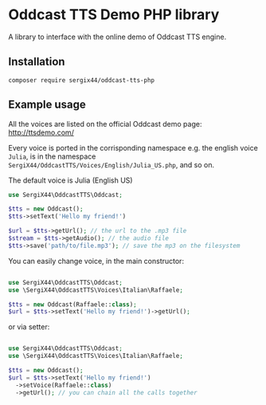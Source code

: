 # Oddcast TTS Demo PHP library

A library to interface with the online demo of Oddcast TTS engine.

## Installation

```
composer require sergix44/oddcast-tts-php
```

## Example usage

All the voices are listed on the official Oddcast demo page: http://ttsdemo.com/

Every voice is ported in the corrisponding namespace e.g. the english voice `Julia`, is in the namespace `SergiX44/OddcastTTS/Voices/English/Julia_US.php`, and so on.

The default voice is Julia (English US)
```php
use SergiX44\OddcastTTS\Oddcast;

$tts = new Oddcast();
$tts->setText('Hello my friend!')

$url = $tts->getUrl(); // the url to the .mp3 file
$stream = $tts->getAudio(); // the audio file
$tts->save('path/to/file.mp3'); // save the mp3 on the filesystem
```
You can easily change voice, in the main constructor:
```php

use SergiX44\OddcastTTS\Oddcast;
use \SergiX44\OddcastTTS\Voices\Italian\Raffaele;

$tts = new Oddcast(Raffaele::class);
$url = $tts->setText('Hello my friend!')->getUrl();
```
or via setter:
```php

use SergiX44\OddcastTTS\Oddcast;
use \SergiX44\OddcastTTS\Voices\Italian\Raffaele;

$tts = new Oddcast();
$url = $tts->setText('Hello my friend!')
  ->setVoice(Raffaele::class)
  ->getUrl(); // you can chain all the calls together
```
